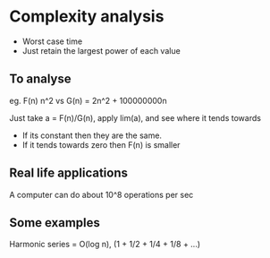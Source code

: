 # Complexity analysis 

- Worst case time
- Just retain the largest power of each value 


## To analyse 
eg. F(n) n^2 vs G(n) = 2n^2 + 100000000n

Just take a = F(n)/G(n), apply lim(a), and see where it tends towards 

- If its constant then they are the same. 
- If it tends towards zero then F(n) is smaller


## Real life applications 

A computer can do about 10^8 operations per sec 

## Some examples 

Harmonic series = O(log n), (1 + 1/2 + 1/4 + 1/8 + ...)


